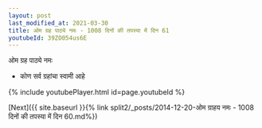 ```yaml
---
layout: post
last_modified_at: 2021-03-30
title: ओम ग्रह पाठ्ये नमः - 1008 दिनों की तपस्या में दिन 61
youtubeId: 39ZO054us6E
---
```

 
 
 ओम ग्रह पाठ्ये नमः  
 
 -  कोण सर्व ग्रहांचा स्वामी आहे 
 
  
 
  
 
 
 
 
 
 


{% include youtubePlayer.html id=page.youtubeId %}
 
[Next]({{ site.baseurl }}{% link  split2/_posts/2014-12-20-ओम ग्राहय नमः - 1008 दिनों की तपस्या में दिन 60.md%})
 

